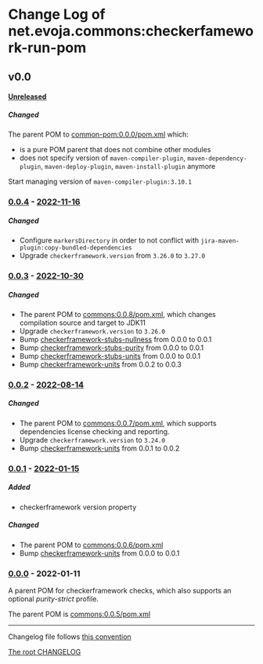 # Change Log of net.evoja.commons:checkerfamework-run-pom

<!---
#### [Unreleased][unreleased]
##### Added
##### Changed
##### Deprecated
##### Removed
##### Fixed
##### Security
##### Broken
--->


## v0.0

#### [Unreleased][unreleased]
##### Changed
The parent POM to [common-pom:0.0.0/pom.xml](https://github.com/evoja/java-commons/blob/common-pom/0.0.0/pom.xml)
which:
* is a pure POM parent that does not combine other modules
* does not specify version of `maven-compiler-plugin`, `maven-dependency-plugin`,
	`maven-deploy-plugin`, `maven-install-plugin` anymore

Start managing version of `maven-compiler-plugin:3.10.1`

### [0.0.4] - [2022-11-16][c-0.0.4]
##### Changed
* Configure `markersDirectory` in order to not conflict
with `jira-maven-plugin:copy-bundled-dependencies`
* Upgrade `checkerframework.version` from `3.26.0` to `3.27.0`


### [0.0.3] - [2022-10-30][c-0.0.3]
##### Changed
* The parent POM to [commons:0.0.8/pom.xml](https://github.com/evoja/java-commons/blob/commons/0.0.8/pom.xml),
	which changes compilation source and target to JDK11
* Upgrade `checkerframework.version` to `3.26.0`
* Bump [checkerframework-stubs-nullness](../checkerframework-stubs-nullness/) from 0.0.0 to 0.0.1
* Bump [checkerframework-stubs-purity](../checkerframework-stubs-purity/) from 0.0.0 to 0.0.1
* Bump [checkerframework-stubs-units](../checkerframework-stubs-units/) from 0.0.0 to 0.0.1
* Bump [checkerframework-units](../checkerframework-units/) from 0.0.2 to 0.0.3


### [0.0.2] - [2022-08-14][c-0.0.2]
##### Changed
* The parent POM to [commons:0.0.7/pom.xml](https://github.com/evoja/java-commons/blob/commons/0.0.7/pom.xml),
	which supports dependencies license checking and reporting.
* Upgrade `checkerframework.version` to `3.24.0`
* Bump [checkerframework-units](../checkerframework-units/) from 0.0.1 to 0.0.2


### [0.0.1] - [2022-01-15][c-0.0.1]
##### Added
* checkerframework version property

##### Changed
* The parent POM to [commons:0.0.6/pom.xml](https://github.com/evoja/java-commons/blob/commons/0.0.6/pom.xml)
* Bump [checkerframework-units](../checkerframework-units/) from 0.0.0 to 0.0.1


### [0.0.0] - 2022-01-11

A parent POM for checkerframework checks, which also supports
an optional _purity-strict_ profile.

The parent POM is [commons:0.0.5/pom.xml](https://github.com/evoja/java-commons/blob/commons/0.0.5/pom.xml)





------------
Changelog file follows [this convention](https://keepachangelog.com/)

[The root CHANGELOG](/CHANGELOG.md)


[unreleased]: https://github.com/evoja/java-commons/compare/checkerframework-run-pom/0.0.4...master

[c-0.0.4]: https://github.com/evoja/java-commons/compare/checkerframework-run-pom/0.0.3...checkerframework-run-pom/0.0.4
[0.0.4]: https://github.com/evoja/java-commons/tree/checkerframework-run-pom/0.0.4

[c-0.0.3]: https://github.com/evoja/java-commons/compare/checkerframework-run-pom/0.0.2...checkerframework-run-pom/0.0.3
[0.0.3]: https://github.com/evoja/java-commons/tree/checkerframework-run-pom/0.0.3

[c-0.0.2]: https://github.com/evoja/java-commons/compare/checkerframework-run-pom/0.0.1...checkerframework-run-pom/0.0.2
[0.0.2]: https://github.com/evoja/java-commons/tree/checkerframework-run-pom/0.0.2

[c-0.0.1]: https://github.com/evoja/java-commons/compare/checkerframework-run-pom/0.0.0...checkerframework-run-pom/0.0.1
[0.0.1]: https://github.com/evoja/java-commons/tree/checkerframework-run-pom/0.0.1

[0.0.0]: https://github.com/evoja/java-commons/tree/checkerframework-run-pom/0.0.0

